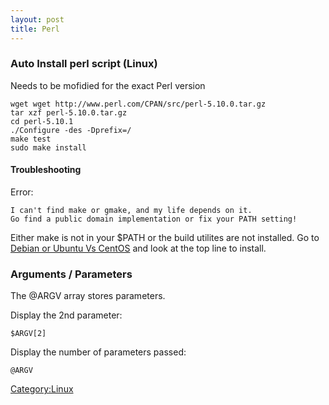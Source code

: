 ```yaml
---
layout: post 
title: Perl
---
```


### Auto Install perl script (Linux)

Needs to be mofidied for the exact Perl version

    wget wget http://www.perl.com/CPAN/src/perl-5.10.0.tar.gz
    tar xzf perl-5.10.0.tar.gz
    cd perl-5.10.1
    ./Configure -des -Dprefix=/
    make test
    sudo make install

#### Troubleshooting

Error:

    I can't find make or gmake, and my life depends on it.
    Go find a public domain implementation or fix your PATH setting!

Either make is not in your \$PATH or the build utilites are not
installed. Go to [Debian or Ubuntu Vs
CentOS](Debian_or_Ubuntu_Vs_CentOS "wikilink") and look at the top line
to install.

### Arguments / Parameters

The \@ARGV array stores parameters.

Display the 2nd parameter:

    $ARGV[2]

Display the number of parameters passed:

    @ARGV

[Category:Linux](Category:Linux "wikilink")
